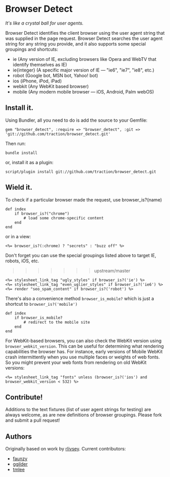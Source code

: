 # Browser Detect
_It's like a crystal ball for user agents._

Browser Detect identifies the client browser using the user agent string that was supplied in the page request. Browser Detect searches the user agent string for any string you provide, and it also supports some special groupings and shortcuts:

  * ie (Any version of IE, excluding browsers like Opera and WebTV that identify themselves as IE)
  * ie{integer} (A specific major version of IE — "ie6", "ie7", "ie8", etc.)
  * robot (Google bot, MSN bot, Yahoo! bot)
  * ios (iPhone, iPod, iPad)
  * webkit (Any WebKit based browser)
  * mobile (Any modern mobile browser — iOS, Android, Palm webOS)

## Install it.

Using Bundler, all you need to do is add the source to your Gemfile:

	gem "browser_detect", :require => "browser_detect", :git => 'git://github.com/traction/browser_detect.git'

Then run:

	bundle install
	
or, install it as a plugin:

	script/plugin install git://github.com/traction/browser_detect.git
	
## Wield it.

To check if a particular browser made the request, use browser_is?(name)

	def index
		if browser_is?("chrome")
			# load some chrome-specific content
		end
	end
	
or in a view:
	
	<%= browser_is?(:chrome) ? "secrets" : "buzz off" %>
	

Don't forget you can use the special groupings listed above to target IE, robots, iOS, etc.
>>>>>>> upstream/master
	
	<%= stylesheet_link_tag "ugly_styles" if browser_is?('ie') %>
	<%= stylesheet_link_tag "even_uglier_styles" if browser_is?('ie6') %>
	<%= render "seo_spam_content" if browser_is?('robot') %>

There's also a convenience method `browser_is_mobile?` which is just a shortcut to `browser_is?('mobile')`

	def index
		if browser_is_mobile?
			# redirect to the mobile site
		end
	end

For WebKit-based browsers, you can also check the WebKit version using `browser_webkit_version`. This can be useful for determining what rendering capabilities the browser has. For instance, early versions of Mobile WebKit crash intermittently when you use multiple faces or weights of web fonts. So you might prevent your web fonts from rendering on old WebKit versions:

	<%= stylesheet_link_tag "fonts" unless (browser_is?('ios') and browser_webkit_version < 532) %>

## Contribute!

Additions to the text fixtures (list of user agent strings for testing) are always welcome, as are new definitions of browser groupings. Please fork and submit a pull request!

## Authors

Originally based on work by [rlivsey](http://github.com/rlivsey). Current contributors:

  * [faunzy](http://github.com/faunzy)
  * [ggilder](http://github.com/ggilder)
  * [tmlee](http://github.com/tmlee)
